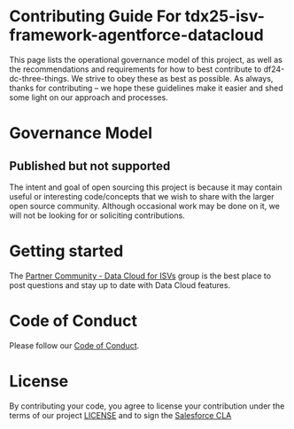 # Contributing Guide For tdx25-isv-framework-agentforce-datacloud

This page lists the operational governance model of this project, as well as the recommendations and requirements for how to best contribute to df24-dc-three-things. We strive to obey these as best as possible. As always, thanks for contributing – we hope these guidelines make it easier and shed some light on our approach and processes.

# Governance Model

## Published but not supported

The intent and goal of open sourcing this project is because it may contain useful or interesting code/concepts that we wish to share with the larger open source community. Although occasional work may be done on it, we will not be looking for or soliciting contributions.

# Getting started

The [Partner Community - Data Cloud for ISVs](https://partners.salesforce.com/_ui/core/chatter/groups/GroupProfilePage?g=0F94V000000g2wj) group is the best place to post questions and stay up to date with Data Cloud features.

# Code of Conduct
Please follow our [Code of Conduct](CODE_OF_CONDUCT.md).

# License
By contributing your code, you agree to license your contribution under the terms of our project [LICENSE](LICENSE.txt) and to sign the [Salesforce CLA](https://cla.salesforce.com/sign-cla)
